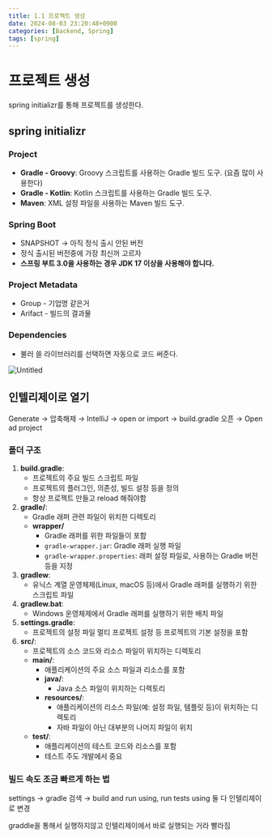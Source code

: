 ```yaml
---
title: 1.1 프로젝트 생성
date: 2024-08-03 23:20:48+0900
categories: [Backend, Spring]
tags: [spring]
---
```


# 프로젝트 생성

spring initializr를 통해 프로젝트를 생성한다.

## spring initializr

### Project

- **Gradle - Groovy**: Groovy 스크립트를 사용하는 Gradle 빌드 도구. (요즘 많이 사용한다)
- **Gradle - Kotlin**: Kotlin 스크립트를 사용하는 Gradle 빌드 도구.
- **Maven**: XML 설정 파일을 사용하는 Maven 빌드 도구.

### Spring Boot

- SNAPSHOT → 아직 정식 출시 안된 버전
- 정식 출시된 버전중에 가장 최신꺼 고르자
- **스프링 부트 3.0을 사용하는 경우 JDK 17 이상을 사용해야 합니다.**

### Project Metadata

- Group - 기업명 같은거
- Arifact - 빌드의 결과물

### Dependencies

- 불러 쓸 라이브러리를 선택하면 자동으로 코드 써준다.

![Untitled](https://prod-files-secure.s3.us-west-2.amazonaws.com/f0bad152-0e98-4f41-95a9-07a0ab10ce36/efd65af8-1d76-4513-a794-32cb864d3a68/Untitled.png)

## 인텔리제이로 열기

Generate → 압축해제 → IntelliJ → open or import → build.gradle 오픈 → Open ad project

### 폴더 구조

1. **build.gradle**:
    - 프로젝트의 주요 빌드 스크립트 파일
    - 프로젝트의 플러그인, 의존성, 빌드 설정 등을 정의
    - 항상 프로젝트 만들고 reload 해줘야함
2. **gradle/**:
    - Gradle 래퍼 관련 파일이 위치한 디렉토리
    - **wrapper/**
        - Gradle 래퍼를 위한 파일들이 포함
        - `gradle-wrapper.jar`: Gradle 래퍼 실행 파일
        - `gradle-wrapper.properties`: 래퍼 설정 파일로, 사용하는 Gradle 버전 등을 지정
3. **gradlew**:
    - 유닉스 계열 운영체제(Linux, macOS 등)에서 Gradle 래퍼를 실행하기 위한 스크립트 파일
4. **gradlew.bat**:
    - Windows 운영체제에서 Gradle 래퍼를 실행하기 위한 배치 파일
5. **settings.gradle**:
    - 프로젝트의 설정 파일 멀티 프로젝트 설정 등 프로젝트의 기본 설정을 포함
6. **src/**:
    - 프로젝트의 소스 코드와 리소스 파일이 위치하는 디렉토리
    - **main/**:
        - 애플리케이션의 주요 소스 파일과 리소스를 포함
        - **java/**:
            - Java 소스 파일이 위치하는 디렉토리
        - **resources/**:
            - 애플리케이션의 리소스 파일(예: 설정 파일, 템플릿 등)이 위치하는 디렉토리
            - 자바 파일이 아닌 대부분의 나머지 파일이 위치
    - **test/**:
        - 애플리케이션의 테스트 코드와 리소스를 포함
        - 테스트 주도 개발에서 중요

### 빌드 속도 조금 빠르게 하는 법

settings → gradle 검색 → build and run using, run tests using 둘 다 인텔리제이로 변경

graddle을 통해서 실행하지않고 인텔리제이에서 바로 실행되는 거라 빨라짐
